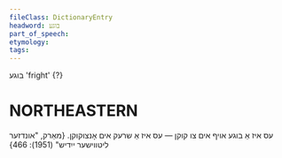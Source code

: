 ```yaml
---
fileClass: DictionaryEntry
headword: בוגע
part_of_speech: 
etymology: 
tags: 
---
```

בוגע
'fright' {?}

NORTHEASTERN
==============

עס איז אַ בוגע אויף אים צו קוקן — עס איז אַ שרעק אים אָנצוקוקן.
{מאַרק, "אונדזער ליטווישער ייִדיש" (1951): 466}
